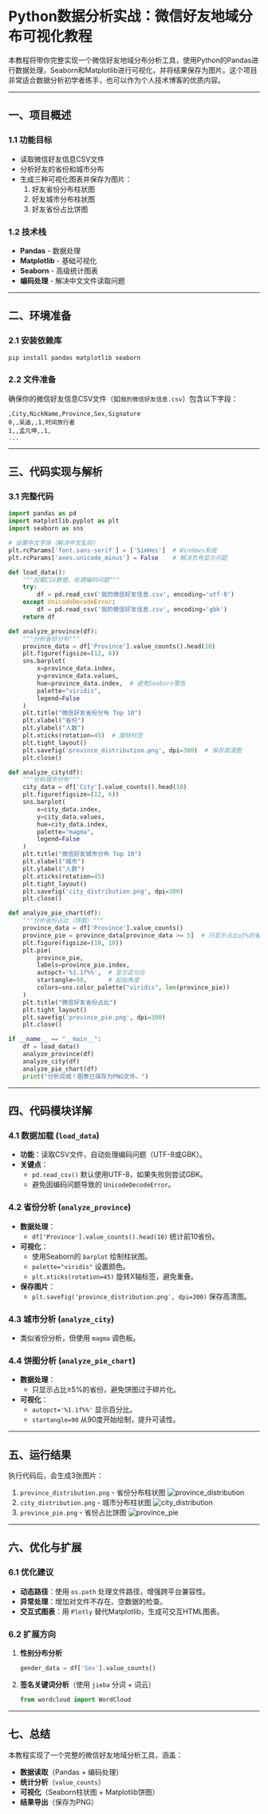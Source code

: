 # **Python数据分析实战：微信好友地域分布可视化教程**

本教程将带你完整实现一个微信好友地域分布分析工具，使用Python的Pandas进行数据处理，Seaborn和Matplotlib进行可视化，并将结果保存为图片。这个项目非常适合数据分析初学者练手，也可以作为个人技术博客的优质内容。

---

## **一、项目概述**
### **1.1 功能目标**
- 读取微信好友信息CSV文件
- 分析好友的省份和城市分布
- 生成三种可视化图表并保存为图片：
  1. 好友省份分布柱状图
  2. 好友城市分布柱状图
  3. 好友省份占比饼图

### **1.2 技术栈**
- **Pandas** - 数据处理
- **Matplotlib** - 基础可视化
- **Seaborn** - 高级统计图表
- **编码处理** - 解决中文文件读取问题

---

## **二、环境准备**
### **2.1 安装依赖库**
```bash
pip install pandas matplotlib seaborn
```

### **2.2 文件准备**
确保你的微信好友信息CSV文件（如`我的微信好友信息.csv`）包含以下字段：
```csv
,City,NickName,Province,Sex,Signature
0,,吴迪,,1,时间旅行者
1,,孟凡坤,,1,
...
```

---

## **三、代码实现与解析**
### **3.1 完整代码**
```python
import pandas as pd
import matplotlib.pyplot as plt
import seaborn as sns

# 设置中文字体（解决中文乱码）
plt.rcParams['font.sans-serif'] = ['SimHei']  # Windows系统
plt.rcParams['axes.unicode_minus'] = False    # 解决负号显示问题

def load_data():
    """加载CSV数据，处理编码问题"""
    try:
        df = pd.read_csv('我的微信好友信息.csv', encoding='utf-8')
    except UnicodeDecodeError:
        df = pd.read_csv('我的微信好友信息.csv', encoding='gbk')
    return df

def analyze_province(df):
    """分析省份分布"""
    province_data = df['Province'].value_counts().head(10)
    plt.figure(figsize=(12, 6))
    sns.barplot(
        x=province_data.index,
        y=province_data.values,
        hue=province_data.index,  # 避免Seaborn警告
        palette="viridis",
        legend=False
    )
    plt.title("微信好友省份分布 Top 10")
    plt.xlabel("省份")
    plt.ylabel("人数")
    plt.xticks(rotation=45)  # 旋转标签
    plt.tight_layout()
    plt.savefig('province_distribution.png', dpi=300)  # 保存高清图
    plt.close()

def analyze_city(df):
    """分析城市分布"""
    city_data = df['City'].value_counts().head(10)
    plt.figure(figsize=(12, 6))
    sns.barplot(
        x=city_data.index,
        y=city_data.values,
        hue=city_data.index,
        palette="magma",
        legend=False
    )
    plt.title("微信好友城市分布 Top 10")
    plt.xlabel("城市")
    plt.ylabel("人数")
    plt.xticks(rotation=45)
    plt.tight_layout()
    plt.savefig('city_distribution.png', dpi=300)
    plt.close()

def analyze_pie_chart(df):
    """分析省份占比（饼图）"""
    province_data = df['Province'].value_counts()
    province_pie = province_data[province_data >= 5]  # 只显示占比≥5%的省份
    plt.figure(figsize=(10, 10))
    plt.pie(
        province_pie,
        labels=province_pie.index,
        autopct='%1.1f%%',  # 显示百分比
        startangle=90,      # 起始角度
        colors=sns.color_palette("viridis", len(province_pie))
    )
    plt.title("微信好友省份占比")
    plt.tight_layout()
    plt.savefig('province_pie.png', dpi=300)
    plt.close()

if __name__ == "__main__":
    df = load_data()
    analyze_province(df)
    analyze_city(df)
    analyze_pie_chart(df)
    print("分析完成！图表已保存为PNG文件。")
```

---

## **四、代码模块详解**
### **4.1 数据加载 (`load_data`)**
- **功能**：读取CSV文件，自动处理编码问题（UTF-8或GBK）。
- **关键点**：
  - `pd.read_csv()` 默认使用UTF-8，如果失败则尝试GBK。
  - 避免因编码问题导致的 `UnicodeDecodeError`。

### **4.2 省份分析 (`analyze_province`)**
- **数据处理**：
  - `df['Province'].value_counts().head(10)` 统计前10省份。
- **可视化**：
  - 使用Seaborn的 `barplot` 绘制柱状图。
  - `palette="viridis"` 设置颜色。
  - `plt.xticks(rotation=45)` 旋转X轴标签，避免重叠。
- **保存图片**：
  - `plt.savefig('province_distribution.png', dpi=300)` 保存高清图。

### **4.3 城市分析 (`analyze_city`)**
- 类似省份分析，但使用 `magma` 调色板。

### **4.4 饼图分析 (`analyze_pie_chart`)**
- **数据处理**：
  - 只显示占比≥5%的省份，避免饼图过于碎片化。
- **可视化**：
  - `autopct='%1.1f%%'` 显示百分比。
  - `startangle=90` 从90度开始绘制，提升可读性。

---

## **五、运行结果**
执行代码后，会生成3张图片：
1. `province_distribution.png` - 省份分布柱状图  ![province_distribution](https://github.com/user-attachments/assets/bbfe1ca0-d33f-4fa0-8390-3a580c8b7342)
2. `city_distribution.png` - 城市分布柱状图  ![city_distribution](https://github.com/user-attachments/assets/aec2a946-bfcc-4537-b33a-5854b292cdf6)
3. `province_pie.png` - 省份占比饼图  ![province_pie](https://github.com/user-attachments/assets/9c095f84-8599-43ef-a803-3d48a3f41d91)
---

## **六、优化与扩展**
### **6.1 优化建议**
- **动态路径**：使用 `os.path` 处理文件路径，增强跨平台兼容性。
- **异常处理**：增加对文件不存在、空数据的检查。
- **交互式图表**：用 `Plotly` 替代Matplotlib，生成可交互HTML图表。

### **6.2 扩展方向**
1. **性别分布分析**  
   ```python
   gender_data = df['Sex'].value_counts()
   ```
2. **签名关键词分析**（使用 `jieba` 分词 + 词云）  
   ```python
   from wordcloud import WordCloud
   ```

---

## **七、总结**
本教程实现了一个完整的微信好友地域分析工具，涵盖：
- **数据读取**（Pandas + 编码处理）
- **统计分析**（`value_counts`）
- **可视化**（Seaborn柱状图 + Matplotlib饼图）
- **结果导出**（保存为PNG）
